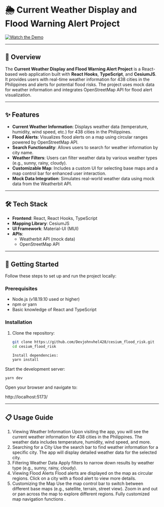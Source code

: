 # 🌦️ Current Weather Display and Flood Warning Alert Project

[![Watch the Demo](https://drive.google.com/file/d/1OTfUVhXXOXrAe9xjuOgxkLAFhckrbUQo/view?usp=drive_link)](https://drive.google.com/file/d/1OTfUVhXXOXrAe9xjuOgxkLAFhckrbUQo/view?usp=drive_link)

---

## 📖 Overview

The **Current Weather Display and Flood Warning Alert Project** is a React-based web application built with **React Hooks**, **TypeScript**, and **CesiumJS**. It provides users with real-time weather information for 438 cities in the Philippines and alerts for potential flood risks. The project uses mock data for weather information and integrates OpenStreetMap API for flood alert visualization.

---

## ✨ Features

-   **Current Weather Information**: Displays weather data (temperature, humidity, wind speed, etc.) for 438 cities in the Philippines.
-   **Flood Alerts**: Visualizes flood alerts on a map using circular ranges powered by OpenStreetMap API.
-   **Search Functionality**: Allows users to search for weather information by city name.
-   **Weather Filters**: Users can filter weather data by various weather types (e.g., sunny, rainy, cloudy).
-   **Customizable Map**: Includes a custom UI for selecting base maps and a map control bar for enhanced user interaction.
-   **Mock Data Integration**: Simulates real-world weather data using mock data from the Weatherbit API.

---

## 🛠️ Tech Stack

-   **Frontend**: React, React Hooks, TypeScript
-   **Mapping Library**: CesiumJS
-   **UI Framework**: Material-UI (MUI)
-   **APIs**:
    -   Weatherbit API (mock data)
    -   OpenStreetMap API

---

## 🚀 Getting Started

Follow these steps to set up and run the project locally:

### Prerequisites

-   Node.js (v18.19.10 used or higher)
-   npm or yarn
-   Basic knowledge of React and TypeScript

### Installation

1. Clone the repository:
    ```bash
    git clone https://github.com/Devjohnvhel428/cesium_flood_risk.git
    cd cesium_flood_risk
    ```
    ```bash
    Install dependencies:
    yarn install
    ```

Start the development server:

```bash
yarn dev
```

Open your browser and navigate to:

http://localhost:5173/

---

## 📋 Usage Guide

1. Viewing Weather Information
   Upon visiting the app, you will see the current weather information for 438 cities in the Philippines.
   The weather data includes temperature, humidity, wind speed, and more.
2. Searching for a City
   Use the search bar to find weather information for a specific city.
   The app will display detailed weather data for the selected city.
3. Filtering Weather Data
   Apply filters to narrow down results by weather type (e.g., sunny, rainy, cloudy).
4. Viewing Flood Alerts
   Flood alerts are displayed on the map as circular regions.
   Click on a city with a flood alert to view more details.
5. Customizing the Map
   Use the map control bar to switch between different base maps (e.g., satellite, terrain, street view).
   Zoom in and out or pan across the map to explore different regions.
   Fully customized map navigation functions
   .
